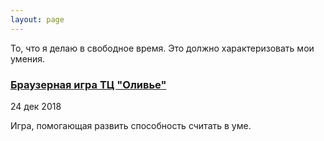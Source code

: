 ```yaml
---
layout: page
---
```


То, что я делаю в свободное время. Это должно характеризовать мои умения.

### [Браузерная игра ТЦ "Оливье"](google.com)

24 дек 2018

Игра, помогающая развить способность считать в уме.
